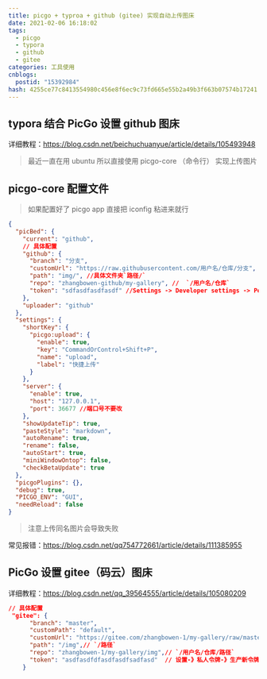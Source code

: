 ```yaml
---
title: picgo + typroa + github (gitee) 实现自动上传图床
date: 2021-02-06 16:18:02
tags:
  - picgo
  - typora
  - github
  - gitee
categories: 工具使用
cnblogs:
  postid: "15392984"
hash: 4255ce77c8413554980c456e8f6ec9c73fd665e55b2a49b3f663b07574b17241
---
```


## typora 结合 PicGo 设置 github 图床

详细教程：https://blog.csdn.net/beichuchuanyue/article/details/105493948

> 最近一直在用 ubuntu 所以直接使用 picgo-core （命令行） 实现上传图片

## picgo-core 配置文件

> 如果配置好了 picgo app 直接把 iconfig 粘进来就行

```json
{
  "picBed": {
    "current": "github",
    // 具体配置
    "github": {
      "branch": "分支",
      "customUrl": "https://raw.githubusercontent.com/用户名/仓库/分支",
      "path": "img/", //具体文件夹`路径/`
      "repo": "zhangbowen-github/my-gallery", //  `/用户名/仓库`
      "token": "sdfasdfasdfasdf" //Settings -> Developer settings -> Personal access tokens->创建 全选
    },
    "uploader": "github"
  },
  "settings": {
    "shortKey": {
      "picgo:upload": {
        "enable": true,
        "key": "CommandOrControl+Shift+P",
        "name": "upload",
        "label": "快捷上传"
      }
    },
    "server": {
      "enable": true,
      "host": "127.0.0.1",
      "port": 36677 //端口号不要改
    },
    "showUpdateTip": true,
    "pasteStyle": "markdown",
    "autoRename": true,
    "rename": false,
    "autoStart": true,
    "miniWindowOntop": false,
    "checkBetaUpdate": true
  },
  "picgoPlugins": {},
  "debug": true,
  "PICGO_ENV": "GUI",
  "needReload": false
}
```

> 注意上传同名图片会导致失败

常见报错：https://blog.csdn.net/qq754772661/article/details/111385955

##

## PicGo 设置 gitee（码云）图床

详细教程：https://blog.csdn.net/qq_39564555/article/details/105080209

```json
// 具体配置
 "gitee": {
      "branch": "master",
      "customPath": "default",
      "customUrl": "https://gitee.com/zhangbowen-1/my-gallery/raw/master",
      "path": "/img",// `/路径`
      "repo": "zhangbowen-1/my-gallery/img",// `/用户名/仓库/路径`
      "token": "asdfasdfdfasdfasdfsadfasd"  // 设置-》私人令牌-》生产新令牌
    }
```
